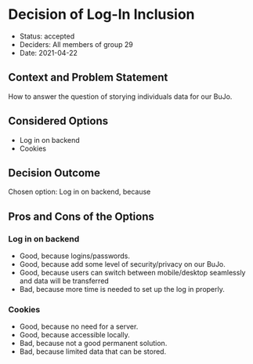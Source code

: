 # Decision of Log-In Inclusion

* Status: accepted
* Deciders: All members of group 29
* Date: 2021-04-22

## Context and Problem Statement

How to answer the question of storying individuals data for our BuJo.

## Considered Options

* Log in on backend
* Cookies

## Decision Outcome

Chosen option: Log in on backend, because 

## Pros and Cons of the Options

### Log in on backend

* Good, because logins/passwords.
* Good, because add some level of security/privacy on our BuJo.
* Good, because users can switch between mobile/desktop seamlessly and data will be transferred
* Bad, because more time is needed to set up the log in properly.

### Cookies

* Good, because no need for a server.
* Good, because accessible locally.
* Bad, because not a good permanent solution.
* Bad, because limited data that can be stored.

